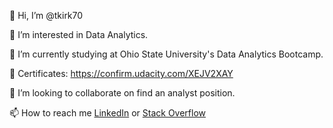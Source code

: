 👋 Hi, I’m @tkirk70

👀 I’m interested in Data Analytics.

🏫 I’m currently studying at Ohio State University's Data Analytics Bootcamp.
 
📝 Certificates: https://confirm.udacity.com/XEJV2XAY

💞️ I’m looking to collaborate on find an analyst position.

📫 How to reach me [LinkedIn](https://linkedin.com/in/timothy-kirk-03a63b9) or [Stack Overflow](https://stackoverflow.com/users/17054803/timothy-kirk)

<!---
tkirk70/tkirk70 is a ✨ special ✨ repository because its `README.md` (this file) appears on your GitHub profile.
You can click the Preview link to take a look at your changes.
--->
